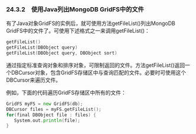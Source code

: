 ### 24.3.2　使用Java列出MongoDB GridFS中的文件

有了Java对象GridFS的实例后，就可使用方法getFileList()列出MongoDB GridFS中的文件了。可使用下述格式之一来调用getFileList()：

```go
getFileList()
getFileList(DBObject query)
getFileList(DBObject query, DBObject sort)
```

通过指定标准查询对象和排序对象，可限制返回的文件。方法getFileList()返回一个DBCursor对象，包含GridFS存储区中与查询匹配的文件。必要时可使用这个DBCursor来遍历文件。

例如，下面的代码遍历GridFS存储区中所有的文件：

```go
GridFS myFS = new GridFS(db);
DBCursor files = myFS.getFileList();
for(final DBObject file : files) {
   System.out.println(file);
}
```

